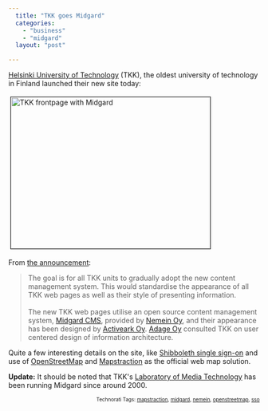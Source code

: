 ```yaml
---
  title: "TKK goes Midgard"
  categories: 
    - "business"
    - "midgard"
  layout: "post"

---
```

<a href="http://www.tkk.fi/">Helsinki University of Technology</a> (TKK), the oldest university of technology in Finland launched their new site today:

<img src="https://d2vqpl3tx84ay5.cloudfront.net/tkk-frontpage-midgard.jpg" height="304" width="400" border="1" hspace="4" vspace="4" alt="TKK frontpage with Midgard" title="TKK frontpage with Midgard" />

From <a href="http://www.tkk.fi/en/current_affairs/news/view/tkk_uudisti_paaverkkosivunsa.html">the announcement</a>:
<blockquote>The goal is for all TKK units to gradually adopt the new content management system. This would standardise the appearance of all TKK web pages as well as their style of presenting information.<br /><br />
The new TKK web pages utilise an open source content management system, <a href="http://www.midgard-project.org/">Midgard CMS</a>, provided by <a href="http://www.nemein.com/">Nemein Oy</a>, and their appearance has been designed by <a href="http://www.activeark.fi/">Activeark Oy</a>. <a href="http://www.adage.fi/">Adage Oy</a> consulted TKK on user centered design of information architecture.</blockquote>Quite a few interesting details on the site, like <a href="http://en.wikipedia.org/wiki/Shibboleth_(Internet2)">Shibboleth single sign-on</a> and use of <a href="http://www.openstreetmap.org/">OpenStreetMap</a> and <a href="http://www.mapstraction.com/">Mapstraction</a> as the official web map solution.

<strong>Update:</strong> It should be noted that TKK's <a href="http://www.media.hut.fi/?language=en">Laboratory of Media Technology</a> has been running Midgard since around 2000.
<p style="text-align:right;font-size:10px;">Technorati Tags: <a href="http://www.technorati.com/tag/mapstraction">mapstraction</a>, <a href="http://www.technorati.com/tag/midgard">midgard</a>, <a href="http://www.technorati.com/tag/nemein">nemein</a>, <a href="http://www.technorati.com/tag/openstreetmap">openstreetmap</a>, <a href="http://www.technorati.com/tag/sso">sso</a></p>
